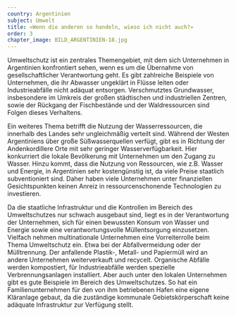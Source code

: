 ```yaml
---
country: Argentinien
subject: Umwelt
title: «Wenn die anderen so handeln, wieso ich nicht auch?»
order: 3
chapter_image: BILD_ARGENTINIEN-18.jpg
---
```

<div class="content" markdown="1">
Umweltschutz ist ein zentrales Themengebiet, mit dem sich Unternehmen in Argentinien konfrontiert sehen, wenn es um die Übernahme von gesellschaftlicher Verantwortung geht. Es gibt zahlreiche Beispiele von Unternehmen, die ihr Abwasser ungeklärt in Flüsse leiten oder Industrieabfälle nicht adäquat entsorgen. Verschmutztes Grundwasser, insbesondere im Umkreis der großen städtischen und industriellen Zentren, sowie der Rückgang der Fischbestände und der Waldressourcen sind Folgen dieses Verhaltens.

Ein weiteres Thema betrifft die Nutzung der Wasserressourcen, die innerhalb des Landes sehr ungleichmäßig verteilt sind. Während der Westen Argentiniens über große Süßwasserquellen verfügt, gibt es in Richtung der Andenkordillere Orte mit sehr geringer Wasserverfügbarkeit. Hier konkurriert die lokale Bevölkerung mit Unternehmen um den Zugang zu Wasser. Hinzu kommt, dass die Nutzung von Ressourcen, wie z.B. Wasser und Energie, in Argentinien sehr kostengünstig ist, da viele Preise staatlich subventioniert sind. Daher haben viele Unternehmen unter finanziellen Gesichtspunkten keinen Anreiz in ressourcenschonende Technologien zu investieren.

Da die staatliche Infrastruktur und die Kontrollen im Bereich des Umweltschutzes nur schwach ausgebaut sind, liegt es in der Verantwortung der Unternehmen, sich für einen bewussten Konsum von Wasser und Energie sowie eine verantwortungsvolle Müllentsorgung einzusetzen. Vielfach nehmen multinationale Unternehmen eine Vorreiterrolle beim Thema Umweltschutz ein. Etwa bei der Abfallvermeidung oder der Mülltrennung. Der anfallende Plastik-, Metall- und Papiermüll wird an andere Unternehmen weiterverkauft und recycelt. Organische Abfälle werden kompostiert, für Industrieabfälle werden spezielle Verbrennungsanlagen installiert. Aber auch unter den lokalen Unternehmen gibt es gute Beispiele im Bereich des Umweltschutzes. So hat ein Familienunternehmen für den von ihm betriebenen Hafen eine eigene Kläranlage gebaut, da die zuständige kommunale Gebietskörperschaft keine adäquate Infrastruktur zur Verfügung stellt.
</div>
